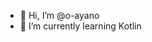 - 👋 Hi, I’m @o-ayano
- 🌱 I’m currently learning Kotlin


<!---
o-ayano/o-ayano is a ✨ special ✨ repository because its `README.md` (this file) appears on your GitHub profile.
You can click the Preview link to take a look at your changes.
- 👀 I’m interested in ...
- 💞️ I’m looking to collaborate on ...
- 📫 How to reach me ...
--->
